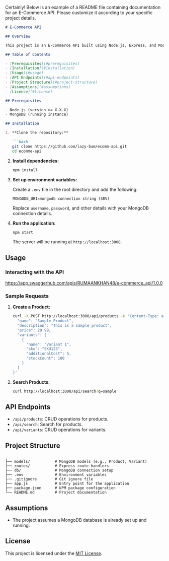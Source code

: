 Certainly! Below is an example of a README file containing documentation for an E-Commerce API. Please customize it according to your specific project details.

```markdown
# E-Commerce API

## Overview

This project is an E-Commerce API built using Node.js, Express, and MongoDB. It provides endpoints for managing products, variants, and searching for products.

## Table of Contents

- [Prerequisites](#prerequisites)
- [Installation](#installation)
- [Usage](#usage)
- [API Endpoints](#api-endpoints)
- [Project Structure](#project-structure)
- [Assumptions](#assumptions)
- [License](#license)

## Prerequisites

- Node.js (version >= X.X.X)
- MongoDB (running instance)

## Installation

1. **Clone the repository:**

   ```bash
   git clone https://github.com/lazy-bum/ecomm-api.git
   cd ecomme-api
   ```

2. **Install dependencies:**

   ```bash
   npm install
   ```

3. **Set up environment variables:**

   Create a `.env` file in the root directory and add the following:

   ```plaintext
   MONGODB_URI=mongodb connection string (SRV)
   ```

   Replace `username`, `password`, and other details with your MongoDB connection details.

4. **Run the application:**

   ```bash
   npm start
   ```

   The server will be running at `http://localhost:3000`.

## Usage

### Interacting with the API

https://app.swaggerhub.com/apis/RUMAANKHAN48/e-commerce_api/1.0.0

### Sample Requests

1. **Create a Product:**

   ```bash
   curl -X POST http://localhost:3000/api/products -H "Content-Type: application/json" -d '{
     "name": "Sample Product",
     "description": "This is a sample product",
     "price": 29.99,
     "variants": [
       {
         "name": "Variant 1",
         "sku": "SKU123",
         "additionalCost": 5,
         "stockCount": 100
       }
     ]
   }'
   ```

2. **Search Products:**

   ```bash
   curl http://localhost:3000/api/search?q=sample
   ```

## API Endpoints

- `/api/products`: CRUD operations for products.
- `/api/search`: Search for products.
- `/api/variants`: CRUD operations for variants.

## Project Structure

```
.
├── models/           # MongoDB models (e.g., Product, Variant)
├── routes/           # Express route handlers
├── db/               # MongoDB connection setup
├── .env              # Environment variables
├── .gitignore        # Git ignore file
├── app.js            # Entry point for the application
├── package.json      # NPM package configuration
└── README.md         # Project documentation
```

## Assumptions

- The project assumes a MongoDB database is already set up and running.


## License

This project is licensed under the [MIT License](LICENSE).
```

